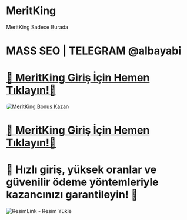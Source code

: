 # MeritKing
MeritKing Sadece Burada

# MASS SEO | TELEGRAM @albayabi

# <a href="https://meritkingguncel.vip/" title="MeritKing Giriş Adresi">🔗 MeritKing Giriş İçin Hemen Tıklayın!🔗</a>

<a href="https://meritkingguncel.vip/" title="MeritKing Bonus Fırsatları">
    <img src="https://i.ibb.co/5K7Ks6w/zzzz3.gif" alt="MeritKing Bonus Kazan" style="max-width:100%; height:auto; border-radius:8px;">
</a>
<div class="description">

# <a href="https://meritkingguncel.vip/" title="MeritKing Giriş Adresi">🔗 MeritKing Giriş İçin Hemen Tıklayın!🔗</a>
 
# 🎉 Hızlı giriş, yüksek oranlar ve güvenilir ödeme yöntemleriyle kazancınızı garantileyin!  🎉

<img src="https://r.resimlink.com/EDmjctKR.jpg" title="ResimLink - Resim Yükle" alt="ResimLink - Resim Yükle"></a>
